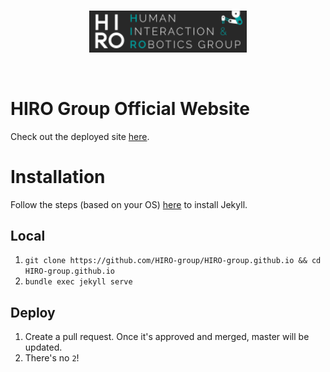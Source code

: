<br>
<p align="center">
  <img alt="HIRO Group" src="img/long-logo-white-text-non-transparent.svg" width="50%"/>
</p>
<br>

# HIRO Group Official Website

Check out the deployed site [here](https://hiro-group.ronc.one/).

# Installation

Follow the steps (based on your OS) [here](https://jekyllrb.com/docs/) to install Jekyll.

## Local

1. `git clone https://github.com/HIRO-group/HIRO-group.github.io && cd HIRO-group.github.io`
2. `bundle exec jekyll serve`

## Deploy

1. Create a pull request. Once it's approved and merged, master will be updated.
2. There's no `2`!
